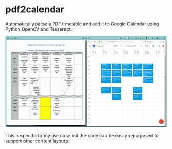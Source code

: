 # pdf2calendar

Automatically parse a PDF timetable and add it to Google Calendar using Python OpenCV and Tesseract.

![alt text](screenshot.jpg)

This is specific to my use case but the code can be easily repurposed to support other content layouts.

